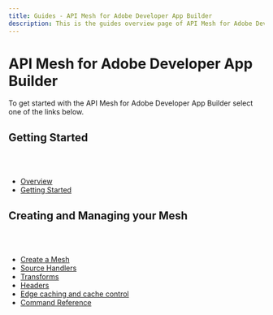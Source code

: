 ```yaml
---
title: Guides - API Mesh for Adobe Developer App Builder
description: This is the guides overview page of API Mesh for Adobe Developer App Builder 
---
```


# API Mesh for Adobe Developer App Builder

To get started with the API Mesh for Adobe Developer App Builder select one of the links below.

## Getting Started

<br></br>

-  [Overview](overview.md)
-  [Getting Started](getting-started.md)

## Creating and Managing your Mesh

<br></br>

-  [Create a Mesh](create-mesh.md)
-  [Source Handlers](source-handlers.md)
-  [Transforms](transforms.md)
   <!-- -  [Hooks transform](hooks.md) -->
-  [Headers](headers.md)
-  [Edge caching and cache control](cache-control-headers.md)
-  [Command Reference](command-reference.md)
